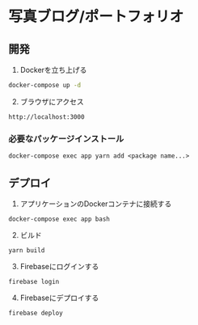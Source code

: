 # 写真ブログ/ポートフォリオ

## 開発

1. Dockerを立ち上げる

```bash
docker-compose up -d
```

2. ブラウザにアクセス
```
http://localhost:3000
```

### 必要なパッケージインストール
```
docker-compose exec app yarn add <package name...>
```

## デプロイ
1. アプリケーションのDockerコンテナに接続する
```
docker-compose exec app bash
```

2. ビルド
```
yarn build
```

3. Firebaseにログインする
```
firebase login
```

4. Firebaseにデプロイする
```
firebase deploy
```